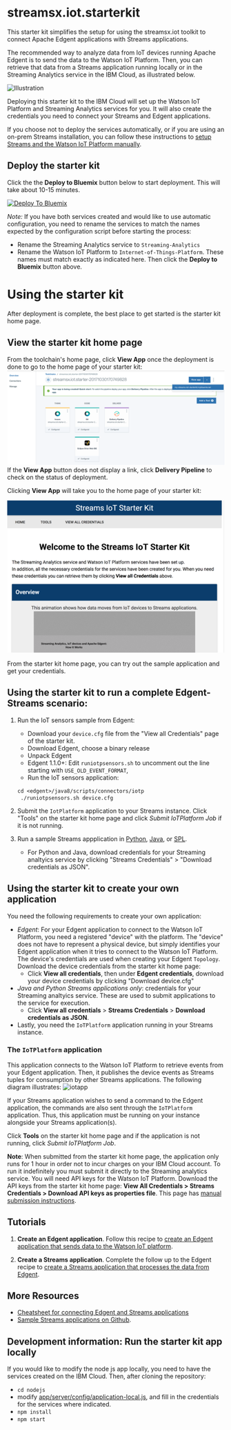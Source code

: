 # streamsx.iot.starterkit
This starter kit simplifies the setup for using the streamsx.iot toolkit to connect Apache Edgent applications with Streams applications.

The recommended way to analyze data from IoT devices running Apache Edgent is to send the data to the Watson IoT Platform.  Then, you can retrieve that data from a Streams application running locally or in the Streaming Analytics service in the IBM Cloud, as illustrated below.


![Illustration](https://developer.ibm.com/streamsdev/wp-content/uploads/sites/15/2017/09/edgent-iot-streams.png)

Deploying this starter kit to the IBM Cloud will set up the Watson IoT Platform and Streaming Analytics services for you. It will also create the credentials you need to connect your Streams and Edgent applications. 

If you choose not to deploy the services automatically, or if you are using an on-prem Streams installation, you can follow these instructions to [setup Streams and the Watson IoT Platform manually](https://developer.ibm.com/streamsdev/docs/setup-instructions-connecting-edgent-streams-applications-watson-iot-platform).

## Deploy the starter kit

Click the the **Deploy to Bluemix** button below to start deployment. This will take about 10-15 minutes.

[![Deploy To Bluemix](https://bluemix.net/deploy/button.png)](https://bluemix.net/deploy?repository=https://github.com/natashadsilva/streamsx.iot.starter.git)

*Note:* If you have both services created and would like to use automatic configuration,  you need to rename the services to match the names expected by the configuration script before starting the process:
   - Rename the Streaming Analytics service to `Streaming-Analytics`
   - Rename the Watson IoT Platform to `Internet-of-Things-Platform`. These names must match exactly as indicated here.
   Then click the **Deploy to Bluemix** button above.



# Using the starter kit

After deployment is complete, the best place to get started is the starter kit home page.  

## View the starter kit home page

From the toolchain's home page, click **View App** once the deployment is done to go to the home page of your starter kit:
![View App](img/viewapp.png)
If the **View App** button does not display a link, click **Delivery Pipeline** to check on the status of deployment.

Clicking **View App** will take you to the home page of your starter kit:

![Sample home page](img/homepage.png)


From the starter kit home page, you can try out the sample application and get your credentials.



##  Using the starter kit to run a complete Edgent-Streams scenario:

1. Run the IoT sensors sample from Edgent:  
   - Download your `device.cfg` file from the "View all Credentials" page of the starter kit.
   - Download Edgent, choose a binary release
   - Unpack Edgent
   - Edgent 1.1.0+: Edit `runiotpsensors.sh` to uncomment out the line starting with `USE_OLD_EVENT_FORMAT`, 
   - Run the IoT sensors application:
    ```
    cd <edgent>/java8/scripts/connectors/iotp
     ./runiotpsensors.sh device.cfg
     ```

2. Submit the `IotPlatform` application to your Streams instance. Click "Tools" on the starter kit home page and click *Submit IoTPlatform Job* if it is not running.

3. Run a sample Streams appplication in [Python](https://streams-github-samples.mybluemix.net/?get=IoT%2FReadEdgentEvents%2Fpython%2FStreamsPythonAndEdgent%2F), [Java](https://streams-github-samples.mybluemix.net/?get=IoT%2FReadEdgentEvents%2Fjava%2FStreamingAnalyticsAndEdgent), or [SPL](https://github.com/IBMStreams/samples/tree/master/IoT/ReadEdgentEvents/spl).
   - For Python and Java, download credentials for your Streaming analtyics service by clicking "Streams Credentials" > "Download credentials as JSON".


 
##  Using the starter kit to create your own application

You need the following requirements to create your own application:

- *Edgent*: For your Edgent application to connect to the Watson IoT Platform, you need a registered "device" with the platform. The "device" does not have to represent a physical device, but simply identifies your Edgent application when it tries to connect to the Watson IoT Platform. The device's credentials are used when creating your Edgent `Topology`.  Download the device credentials from the starter kit home page: 
    - Click **View all credentials**, then under **Edgent credentials**, download your device credentials by clicking "Download device.cfg" 
- *Java and Python Streams applications only*: credentials for your Streaming analtyics service. These are used to submit applications to the service for execution.   
    - Click **View all credentials** > **Streams Credentials** > **Download credentials as JSON**.
- Lastly, you need the `IoTPlatform` application running in your Streams instance.  


### The `IoTPlatform` application 
This application connects to the Watson IoT Platform to retrieve events from your Edgent application. Then, it publishes the device events as Streams tuples for consumption by other Streams applications.  The following diagram illustrates:
![iotapp](https://developer.ibm.com/streamsdev/wp-content/uploads/sites/15/2017/06/iot-edgent.png)

If your Streams application wishes to send a command to the Edgent application, the commands are also sent through the `IoTPlatform` application.  Thus, this application must be running on your instance alongside your Streams application(s).
 
Click **Tools** on the starter kit home page and if the application is not running, click *Submit IoTPlatform Job*.
 
**Note**: When submitted from the starter kit home page, the application only runs for 1 hour in  order not to incur charges on your IBM Cloud account.  To run it indefinitely you must submit it directly to the Streaming analytics service. You will need API keys for the Watson IoT Platform. Download the API keys from the starter kit home page: **View All Credentials > Streams Credentials > Download API keys as properties file**.  This page has [manual submission instructions](https://developer.ibm.com/streamsdev/docs/setup-instructions-connecting-edgent-streams-applications-watson-iot-platform#submit).


## Tutorials

1. **Create an Edgent application**. Follow this recipe to [create an Edgent application that sends data to the Watson IoT platform](https://developer.ibm.com/recipes/tutorials/send-events-to-the-watson-iot-platform-from-a-raspberry-pi-running-apache-edgent/).

2. **Create a Streams application**. Complete the follow up to the Edgent recipe to [create a Streams application that processes the data from Edgent](https://developer.ibm.com/recipes/tutorials/connect-apache-edgent-to-the-streaming-analytics-service-using-the-watson-iot-platform/).

## More Resources

- [Cheatsheet for connecting Edgent and Streams applications](https://developer.ibm.com/streamsdev/docs/cheat-sheet-connecting-edgent-streams-applications/)
- [Sample Streams applications on Github](https://github.com/IBMStreams/samples/tree/master/IoT/ReadEdgentEvents).


## Development information: Run the starter kit app locally
If you would like to modify the node js app locally, you need to have the services created on the IBM Cloud.
Then, after cloning the repository:
* ```cd nodejs```
* modify [app/server/config/application-local.js](nodejs/app/server/config/application-local.js), and fill in the credentials for the services where indicated.
* ```npm install```
* ```npm start```

